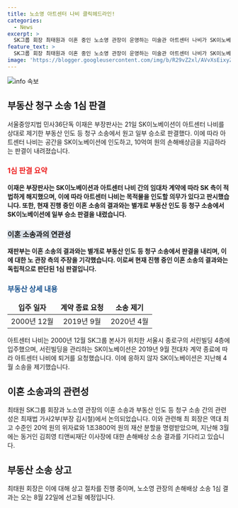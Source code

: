 ```yaml
---
title: 노소영 아트센터 나비 클릭헤드라인!
categories:
  - News
excerpt: >
  SK그룹 회장 최태원과 이혼 중인 노소영 관장이 운영하는 미술관 아트센터 나비가 SK이노베이션 소유 빌딩에서 퇴거해야 한다는 1심 판결이 나왔다. 서울중앙지법 민사36단독 이재은 부장판사는 아트센터 나비가 공간을 SK이노베이션에 인도하고 10억여 원의 손해배상금을 지급하라고 명령했다. 현재 진행 중인 이혼 소송의 최종 결과를 기다린 뒤 판단을 내려야 한다는 노 관장 측 주장에 대해서는 “그러한 특수성이 있다고 볼 수 없다”고 했다. 2000년에 입주한 아트센터 나비는 SK이노베이션의 퇴거 요청에 응하지 않아 경영상 손실이 커졌고 이에 소송을 제기했다.
feature_text: >
  SK그룹 회장 최태원과 이혼 중인 노소영 관장이 운영하는 미술관 아트센터 나비가 SK이노베이션 소유 빌딩에서 퇴거해야 한다는 1심 판결이 나왔다. 서울중앙지법 민사36단독 이재은 부장판사는 아트센터 나비가 공간을 SK이노베이션에 인도하고 10억여 원의 손해배상금을 지급하라고 명령했다. 현재 진행 중인 이혼 소송의 최종 결과를 기다린 뒤 판단을 내려야 한다는 노 관장 측 주장에 대해서는 “그러한 특수성이 있다고 볼 수 없다”고 했다. 2000년에 입주한 아트센터 나비는 SK이노베이션의 퇴거 요청에 응하지 않아 경영상 손실이 커졌고 이에 소송을 제기했다.
image: 'https://blogger.googleusercontent.com/img/b/R29vZ2xl/AVvXsEixyZcFfHzMRdzZMjFBmAUKJYCLCGyLL1o632UiGVXcaFdKo_bkvkuCioo0uUKlGfBVcT3P84aROyZIXSBEx3Aw5nCQ3pTgDom1WDC4m8eifvWiAmWEEVb4x6G_l8C0QH225ldMjyaFvpxGEBGNO37VmDTDMHGhJPq73UglMfDca1-0aw/s1600/blogspot.png'
---
```


<p><img src="https://blogger.googleusercontent.com/img/b/R29vZ2xl/AVvXsEixyZcFfHzMRdzZMjFBmAUKJYCLCGyLL1o632UiGVXcaFdKo_bkvkuCioo0uUKlGfBVcT3P84aROyZIXSBEx3Aw5nCQ3pTgDom1WDC4m8eifvWiAmWEEVb4x6G_l8C0QH225ldMjyaFvpxGEBGNO37VmDTDMHGhJPq73UglMfDca1-0aw/s1600/blogspot.png" alt="info 속보" /></p>

<h2 data-ke-size="size26">부동산 청구 소송 1심 판결</h2>

<p data-ke-size="size16">서울중앙지법 민사36단독 이재은 부장판사는 21일 SK이노베이션이 아트센터 나비를 상대로 제기한 부동산 인도 등 청구 소송에서 원고 일부 승소로 판결했다. 이에 따라 아트센터 나비는 공간을 SK이노베이션에 인도하고, 10억여 원의 손해배상금을 지급하라는 판결이 내려졌습니다.</p>

<h3><b><span style="color: #ee2323;">1심 판결 요약</span></b></h3>

<p data-ke-size="size16"><b>이재은 부장판사는 SK이노베이션과 아트센터 나비 간의 임대차 계약에 따라 SK 측이 적법하게 해지했으며, 이에 따라 아트센터 나비는 목적물을 인도할 의무가 있다고 판시했습니다. 또한, 현재 진행 중인 이혼 소송의 결과와는 별개로 부동산 인도 등 청구 소송에서 SK이노베이션에 일부 승소 판결을 내렸습니다.</b></p>

<h3><b><span style="background-color: #21538527;">이혼 소송과의 연관성</span></b></h3>

<p data-ke-size="size16"><b>재판부는 이혼 소송의 결과와는 별개로 부동산 인도 등 청구 소송에서 판결을 내리며, 이에 대한 노 관장 측의 주장을 기각했습니다. 이로써 현재 진행 중인 이혼 소송의 결과와는 독립적으로 판단된 1심 판결입니다.</b></p>

<h3><b><span style="color: #1a5490;">부동산 상세 내용</span></b></h3>

<table>
<thead>
<tr>
<td style="text-align: center; height: 17px;"><b>입주 일자</b></td>
<td style="text-align: center; height: 17px;"><b>계약 종료 요청</b></td>
<td style="text-align: center; height: 17px;"><b>소송 제기</b></td>
</tr>
</thead>
<tbody>
<tr>
<td style="text-align: center;">2000년 12월</td>
<td style="text-align: center;">2019년 9월</td>
<td style="text-align: center;">2020년 4월</td>
</tr>
</tbody>
</table>

<p data-ke-size="size16">아트센터 나비는 2000년 12월 SK그룹 본사가 위치한 서울시 종로구의 서린빌딩 4층에 입주했으며, 서린빌딩을 관리하는 SK이노베이션은 2019년 9월 전대차 계약 종료에 따라 아트센터 나비에 퇴거를 요청했습니다. 이에 응하지 않자 SK이노베이션은 지난해 4월 소송을 제기했습니다.</p>

<h2 data-ke-size="size26">이혼 소송과의 관련성</h2>

<p data-ke-size="size16">최태원 SK그룹 회장과 노소영 관장의 이혼 소송과 부동산 인도 등 청구 소송 간의 관련성은 최재법 가사2부(부장 김시철)에서 논의되었습니다. 이와 관련해 최 회장은 역대 최고 수준인 20억 원의 위자료와 1조3800억 원의 재산 분할을 명령받았으며, 지난해 3월에는 동거인 김희영 티앤씨재단 이사장에 대한 손해배상 소송 결과를 기다리고 있습니다.</p>

<h2 data-ke-size="size26">부동산 소송 상고</h2>

<p data-ke-size="size16">최태원 회장은 이에 대해 상고 절차를 진행 중이며, 노소영 관장의 손해배상 소송 1심 결과는 오는 8월 22일에 선고될 예정입니다.</p>

